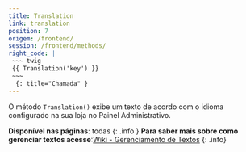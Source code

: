 ```yaml
---
title: Translation
link: translation
position: 7
origem: /frontend/ 
session: /frontend/methods/
right_code: |
 ~~~ twig
 {{ Translation('key') }}
 ~~~
  {: title="Chamada" }
---
```

O método `Translation()` exibe um texto de acordo com o idioma configurado na sua loja no Painel Administrativo.

**Disponível nas páginas**: todas
{: .info }
**Para saber mais sobre como gerenciar textos acesse**:[Wiki - Gerenciamento de Textos](http://atendimento.tray.com.br/hc/pt-br/articles/211143488-Gerenciamento-de-Textos)
{: .info}


